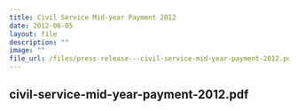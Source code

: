 ```yaml
---
title: Civil Service Mid‑year Payment 2012
date: 2012-06-05
layout: file
description: ""
image: ""
file_url: /files/press-release---civil-service-mid-year-payment-2012.pdf
---
```

civil-service-mid-year-payment-2012.pdf
---